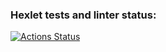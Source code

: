 ### Hexlet tests and linter status:
[![Actions Status](https://github.com/MiriyaMaria/layout-designer-project-lvl3/workflows/hexlet-check/badge.svg)](https://github.com/MiriyaMaria/layout-designer-project-lvl3/actions)